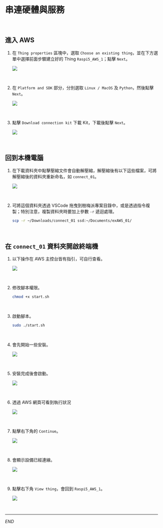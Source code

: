 # 串連硬體與服務

<br>

## 進入 AWS

1. 在 `Thing properties` 區塊中，選取 `Choose an existing thing`，並在下方選單中選擇前面步驟建立好的 Thing `Raspi5_AWS_1`；點擊 `Next`。

    ![](images/img_30.png)

<br>

2. 在 `Platform and SDK` 部分，分別選取 `Linux / MacOS` 及 `Python`，然後點擊 `Next`。

    ![](images/img_31.png)

<br>

3. 點擊 `Download connection kit` 下載 Kit，下載後點擊 `Next`。

    ![](images/img_32.png)

<br>

## 回到本機電腦

1. 在下載資料夾中點擊壓縮文件會自動解壓縮，解壓縮後有以下這些檔案，可將解壓縮後的資料夾重新命名，如 `connect_01`。

    ![](images/img_33.png)

<br>

2. 可將這個資料夾透過 VSCode 拖曳到樹梅派專案目錄中，或是透過指令複製；特別注意，複製資料夾時要加上參數 `-r` 遞迴處理。

    ```bash
    scp -r ~/Downloads/connect_01 ssd:~/Documents/exAWS_01/
    ```

<br>

## 在 `connect_01` 資料夾開啟終端機

1. 以下操作在 AWS 主控台皆有指引，可自行查看。

    ![](images/img_34.png)

<br>

2. 修改腳本權限。

    ```bash
    chmod +x start.sh
    ```

<br>

3. 啟動腳本。

    ```bash
    sudo ./start.sh
    ```

<br>

4. 會先開始一些安裝。

    ![](images/img_35.png)

<br>

5. 安裝完成後會啟動。

    ![](images/img_36.png)

<br>

6. 透過 AWS 網頁可看到執行狀況

    ![](images/img_37.png)

<br>

7. 點擊右下角的 `Continue`。

    ![](images/img_38.png)

<br>

8. 會顯示設備已經連線。

    ![](images/img_39.png)

<br>

9. 點擊右下角 `View thing`，會回到 `Raspi5_AWS_1`。

    ![](images/img_40.png)

<br>

___

_END_

